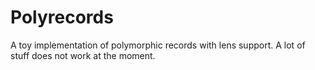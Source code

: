 # Polyrecords
A toy implementation of polymorphic records with lens support. A lot of stuff does not work at the moment.